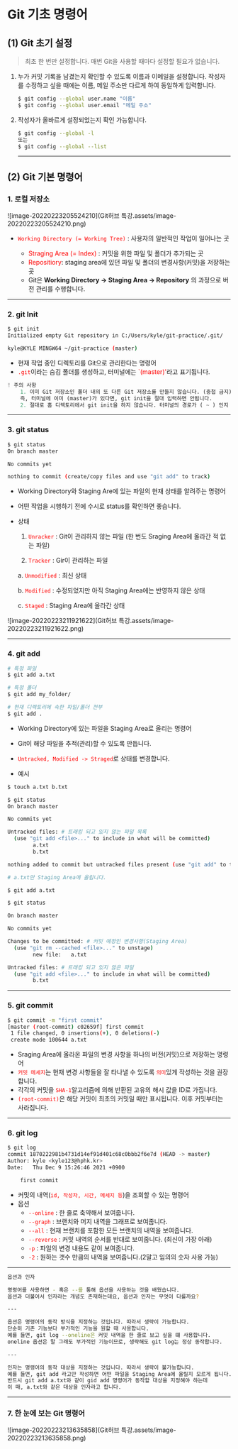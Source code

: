 # Git 기초 명령어

## (1) Git 초기 설정

> 최초 한 번만 설정합니다. 매번 Git을 사용할 때마다 설정할 필요가 없습니다.

1. 누가 커밋 기록을 남겼는지 확인할 수 있도록 이름과 이메일을 설정합니다.
   작성자를 수정하고 싶을 때에는 이름, 메일 주소만 다르게 하여 동일하게 입력합니다.

   ```bash
   $ git config --global user.name "이름"
   $ git config --global user.email "메일 주소"
   ```
   
   
   
2. 작성자가 올바르게 설정되었는지 확인 가능합니다.

   ```bash
   $ git config --global -l
   또는
   $ git config --global --list
   ```

   ---
   
   

## (2) Git 기본 명령어

### 	1. 로컬 저장소

![image-20220223205524210](Git허브 특강.assets/image-20220223205524210.png)

- <span style="color:red">`Working Directory (= Working Tree)`</span> : 사용자의 일반적인 작업이 일어나는 곳

   - <span style="color:red">Straging Area (= Index)</span> : 커밋을 위한 파일 및 폴더가 추가되는 곳
   - <span style="color:red">Repositiory</span>: staging area에 있던 파일 및 폴더의 변경사항(커밋)을 저장하는 곳
   - Git은 **Working Directory -> Staging Area -> Repository** 의 과정으로 버전 관리를 수행합니다.

---



### 	2. git Init

```bash
$ git init
Initialized empty Git repository in C:/Users/kyle/git-practice/.git/

kyle@KYLE MINGW64 ~/git-practice (master)
```

- 현재 작업 중인 디렉토리를 Git으로 관리한다는 명령어
-  <span style="color:red">`.git`</span>이라는 숨김 폴더를 생성하고, 터미널에는 <span style="color:red">`(master)'</span>라고 표기됩니다.

```python
! 주의 사항
	1. 이미 Git 저장소인 폴더 내의 또 다른 Git 저장소를 만들지 않습니다. (중첩 금지)
	즉, 터미널에 이미 (master)가 있다면, git init을 절대 입력하면 안됩니다.
	2. 절대로 홈 디렉토리에서 git init을 하지 않습니다. 터미널의 경로가 ( ~ ) 인지 확인합니다.
```

---



### 	3. git status

```bash
$ git status
On branch master

No commits yet

nothing to commit (create/copy files and use "git add" to track)
```

- Working Directory와 Staging Are에 있는 파일의 현재 상태를 알려주는 명령어

- 어떤 작업을 시행하기 전에 수시로 status를 확인하면 좋습니다.

- 상태

  1.  <span style="color:red">`Unracker`</span> : Git이 관리하지 않는 파일 (한 번도 Sraging Area에 올라간 적 없는 파일)

  2.  <span style="color:red">`Tracker`</span> : Gir이 관리하는 파일

     a. <span style="color:red">`Unmodified`</span> : 최신 상태

     b. <span style="color:red">`Modified`</span> : 수정되었지만 아직 Staging Area에는 반영하지 않은 상태

     c. <span style="color:red">`Staged`</span> : Staging Area에 올라간 상태

![image-20220223211921622](Git허브 특강.assets/image-20220223211921622.png)

---



### 4. git add

```bash
# 특정 파일
$ git add a.txt

# 특정 폴더
$ git add my_folder/

# 현재 디렉토리에 속한 파일/폴더 전부
$ git add .
```

- Working Directory에 있는 파일을 Staging Area로 올리는 명령어

- Git이 해당 파일을 추적(관리)할 수 있도록 만듭니다.
- <span style="color:red">`Untracked, Modified -> Straged`</span>로 상태를 변경합니다.
- 예시

```bash
$ touch a.txt b.txt

$ git status
On branch master

No commits yet

Untracked files: # 트래킹 되고 있지 않는 파일 목록
  (use "git add <file>..." to include in what will be committed)
        a.txt
        b.txt

nothing added to commit but untracked files present (use "git add" to track)
```

```bash
# a.txt만 Staging Area에 올립니다.

$ git add a.txt
```

```bash
$ git status

On branch master

No commits yet

Changes to be committed: # 커밋 예정인 변경사항(Staging Area)
  (use "git rm --cached <file>..." to unstage)
        new file:   a.txt

Untracked files: # 트래킹 되고 있지 않은 파일
  (use "git add <file>..." to include in what will be committed)
        b.txt
```

---



### 5. git commit

```bash
$ git commit -m "first commit"
[master (root-commit) c02659f] first commit
 1 file changed, 0 insertions(+), 0 deletions(-)
 create mode 100644 a.txt
```

- Sraging Area에 올라온 파일의 변경 사항을 하나의 버전(커밋)으로 저장하는 명령어
- <span style="color:red">`커밋 메세지`</span>는 현재 변경 사항들을 잘 타나낼 수 있도록 <span style="color:red">`의미`</span>있게 작성하는 것을 권장합니다.
- 각각의 커밋을 <span style="color:red">`SHA-1`</span>알고리즘에 의해 반환된 고유의 해시 값을 ID로 가집니다.
- <span style="color:red">`(root-commit)`</span>은 해당 커밋이 최초의 커밋일 때만 표시됩니다. 이후 커밋부터는 사라집니다.

---



### 6. git log

```bash
$ git log
commit 1870222981b4731d14ef91d401c68c0bbb2f6e7d (HEAD -> master)
Author: kyle <kyle123@hphk.kr>
Date:   Thu Dec 9 15:26:46 2021 +0900

    first commit
```

- 커밋의 내역(<span style="color:red">`id, 작성자, 시간, 메세지 등`</span>)을 조회할 수 있는 명령어
- 옵션
  - <span style="color:red">`--online`</span> : 한 줄로 축약해서 보여줍니다.
  - <span style="color:red">`--graph`</span> : 브랜치와 머지 내역을 그래프로 보여줍니다.
  - <span style="color:red">`--all`</span> : 현재 브랜치를 포함한 모든 브랜치의 내역을 보여줍니다.
  - <span style="color:red">`--reverse`</span> : 커밋 내역의 순서를 반대로 보여줍니다. (최신이 가장 아래)
  - <span style="color:red">`-p`</span> : 파일의 변경 내용도 같이 보여줍니다.
  - <span style="color:red">`-2`</span> : 원하는 갯수 만큼의 내역을 보여줍니다.(2말고 임의의 숫자 사용 가능)

---



```bash
옵션과 인자

명령어를 사용하면 - 혹은 --를 통해 옵션을 사용하는 것을 배웠습니다.
옵션과 더불어서 인자라는 개념도 존재하는데요, 옵션과 인자는 무엇이 다를까요?

---

옵션은 명령어의 동작 방식을 지정하는 것입니다. 따라서 생략이 가능합니다.
단순히 기존 기능보다 부가적인 기능을 원할 때 사용합니다.
예를 들면, git log --oneline은 커밋 내역을 한 줄로 보고 싶을 떄 사용합니다.
oneline 옵션은 말 그래도 부가적인 기능이므로, 생략해도 git log는 정상 동작합니다.

---

인자는 명령어의 동작 대상을 지정하는 것입니다. 따라서 생략이 불가능합니다.
예를 들면, git add 라고만 작성하면 어떤 파일을 Staging Area에 올릴지 모르게 됩니다.
반드시 git add a.txt와 같이 gid add 명령어가 동작할 대상을 지정해야 하는데
이 때, a.txt와 같은 대상을 인자라고 합니다.
```

---



### 7. 한 눈에 보는 Git 명령어

![image-20220223213635858](Git허브 특강.assets/image-20220223213635858.png)





